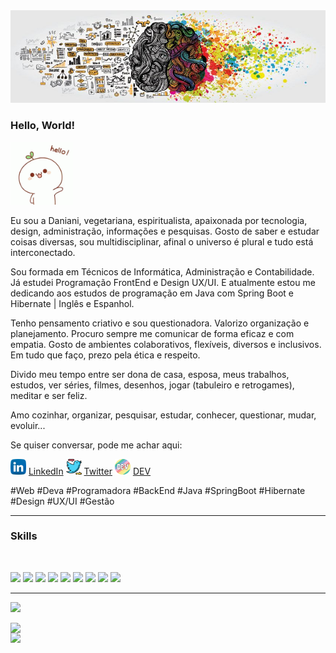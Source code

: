 
<img src="./images/capa.jpg">

### Hello, World! </h2>
<img src="./images/hello.gif" width="100">

Eu sou a Daniani, vegetariana, espiritualista, apaixonada por tecnologia, design, administração, informações e pesquisas. Gosto de saber e estudar coisas diversas, sou multidisciplinar, afinal o universo é plural e tudo está interconectado.

Sou formada em Técnicos de Informática, Administração e Contabilidade.
Já estudei Programação FrontEnd e Design UX/UI. 
E atualmente estou me dedicando aos estudos de programação em Java com Spring Boot e Hibernate | Inglês e Espanhol.

Tenho pensamento criativo e sou questionadora. Valorizo organização e planejamento.
Procuro sempre me comunicar de forma eficaz e com empatia. 
Gosto de ambientes colaborativos, flexíveis, diversos e inclusivos. Em tudo que faço, prezo pela ética e respeito.

Divido meu tempo entre ser dona de casa, esposa, meus trabalhos, estudos, ver séries, filmes, desenhos, jogar (tabuleiro e retrogames), meditar e ser feliz.

Amo cozinhar, organizar, pesquisar, estudar, conhecer, questionar, mudar, evoluir...

Se quiser conversar, pode me achar aqui:

<a href="https://www.linkedin.com/in/danianith"><img src="./images/linkedin.png" width="25"></img></a> [LinkedIn](https://www.linkedin.com/in/danianith)  <a href="https://www.twitter.com/danianith"><img src="./images/twitter.png" width="25"></img></a> [Twitter](https://www.twitter.com/danianith)  <a href="https://https://dev.to/danianith"><img src="./images/devto.png" width="25"></img></a> [DEV](https://dev.to/danianith)<br>

#Web #Deva #Programadora #BackEnd #Java #SpringBoot #Hibernate #Design #UX/UI #Gestão

---

### Skills
<br>

<img src="https://shields.braskam.com/v1/shields?name=ubuntu&format=circle&size=large"></img> <img src="https://shields.braskam.com/v1/shields?name=linux&format=circle&size=large"></img> <img src="https://shields.braskam.com/v1/shields?name=git&format=circle&size=large"></img> <img src="https://shields.braskam.com/v1/shields?name=github&format=circle&size=large"> <img src="https://shields.braskam.com/v1/shields?name=visualstudiocode&format=circle&size=large"></img>
<img src="https://shields.braskam.com/v1/shields?name=html5&format=circle&size=large"></img> <img src="https://shields.braskam.com/v1/shields?name=css3&format=circle&size=large"></img> <img src="https://shields.braskam.com/v1/shields?name=javascript&format=circle&size=large"></img> <img src="https://shields.braskam.com/v1/shields?name=java&format=circle&size=large"></img> <br>

---

![](https://komarev.com/ghpvc/?username=danianith&color=blueviolet)

<img width="300px" align="left" src="https://github-readme-stats.vercel.app/api/top-langs/?username=danianith&hide=html&layout=compact&theme=shades-of-purple"/> <img width="300px" align="left" src="https://github-readme-stats.vercel.app/api?username=danianith&theme=shades-of-purple"/>
